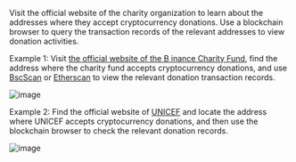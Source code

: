Visit the official website of the charity organization to learn about the addresses where they accept cryptocurrency donations. Use a blockchain browser to query the transaction records of the relevant addresses to view donation activities.

Example 1: Visit [the official website of the B inance Charity Fund](https://www.binance.charity/), find the address where the charity fund accepts cryptocurrency donations, and use [BscScan](https://etherscan.io/) or [Etherscan](https://etherscan.io/) to view the relevant donation transaction records.

![image](https://docs.codatta.io/~gitbook/image?url=https%3A%2F%2F1881594289-files.gitbook.io%2F%7E%2Ffiles%2Fv0%2Fb%2Fgitbook-x-prod.appspot.com%2Fo%2Fspaces%252F1R7hte14lgxgSWN8B4ik%252Fuploads%252FOMhxh9NOzpV7IyVd8ItU%252Fimage.png%3Falt%3Dmedia%26token%3D3d7adcb8-2072-4b7c-8963-e40442641b79&width=768&dpr=4&quality=100&sign=335be9b5&sv=1)

Example 2: Find the official website of [UNICEF](https://www.unicef.org/) and locate the address where UNICEF accepts cryptocurrency donations, and then use the blockchain browser to check the relevant donation records.

![image](https://docs.codatta.io/~gitbook/image?url=https%3A%2F%2F1881594289-files.gitbook.io%2F%7E%2Ffiles%2Fv0%2Fb%2Fgitbook-x-prod.appspot.com%2Fo%2Fspaces%252F1R7hte14lgxgSWN8B4ik%252Fuploads%252FxtBhylDMv3OfJCpvmPbh%252Fimage.png%3Falt%3Dmedia%26token%3Dc580d30e-873e-4957-9214-71e515ffbab2&width=768&dpr=4&quality=100&sign=6b8610ee&sv=1)